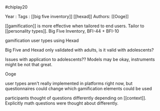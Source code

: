 #chiplay20

Year   :
Tags   : [[big five inventory]] [[hexad]]
Authors: [[Ooge]]

[[gamification]] is more effective when tailored to end users. Tailor to [[personality types]]. Big Five Inventory, BFI-44 + BFI-10

gamification user types using Hexad

Big Five and Hexad only validated with adults, is it valid with adolescents?

Issues with application to adolescents?? Models may be okay, instruments might be not that great.

Ooge

user types aren't really implemented in platforms right now, but questionnaires could change which gamification elements could be used

participants thought of questions differently depending on [[context]]. Explicitly math questions were thought about differently.
